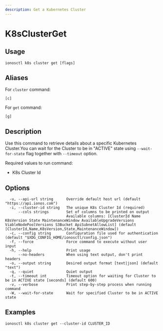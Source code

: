 ```yaml
---
description: Get a Kubernetes Cluster
---
```


# K8sClusterGet

## Usage

```text
ionosctl k8s cluster get [flags]
```

## Aliases

For `cluster` command:

```text
[c]
```

For `get` command:

```text
[g]
```

## Description

Use this command to retrieve details about a specific Kubernetes Cluster.You can wait for the Cluster to be in "ACTIVE" state using `--wait-for-state` flag together with `--timeout` option.

Required values to run command:

* K8s Cluster Id

## Options

```text
  -u, --api-url string      Override default host url (default "https://api.ionos.com")
  -i, --cluster-id string   The unique K8s Cluster Id (required)
      --cols strings        Set of columns to be printed on output 
                            Available columns: [ClusterId Name K8sVersion State MaintenanceWindow AvailableUpgradeVersions ViableNodePoolVersions S3Bucket ApiSubnetAllowList] (default [ClusterId,Name,K8sVersion,State,MaintenanceWindow])
  -c, --config string       Configuration file used for authentication (default "$XDG_CONFIG_HOME/ionosctl/config.json")
  -f, --force               Force command to execute without user input
  -h, --help                Print usage
      --no-headers          When using text output, don't print headers
  -o, --output string       Desired output format [text|json] (default "text")
  -q, --quiet               Quiet output
  -t, --timeout int         Timeout option for waiting for Cluster to be in ACTIVE state [seconds] (default 600)
  -v, --verbose             Print step-by-step process when running command
  -W, --wait-for-state      Wait for specified Cluster to be in ACTIVE state
```

## Examples

```text
ionosctl k8s cluster get --cluster-id CLUSTER_ID
```

